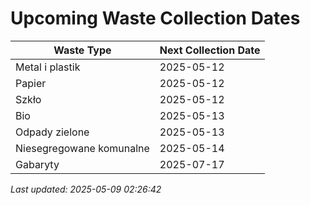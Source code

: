 # Upcoming Waste Collection Dates

| Waste Type | Next Collection Date |
|------------|----------------------|
| Metal i plastik | 2025-05-12 |
| Papier | 2025-05-12 |
| Szkło | 2025-05-12 |
| Bio | 2025-05-13 |
| Odpady zielone | 2025-05-13 |
| Niesegregowane komunalne | 2025-05-14 |
| Gabaryty | 2025-07-17 |


*Last updated: 2025-05-09 02:26:42*
